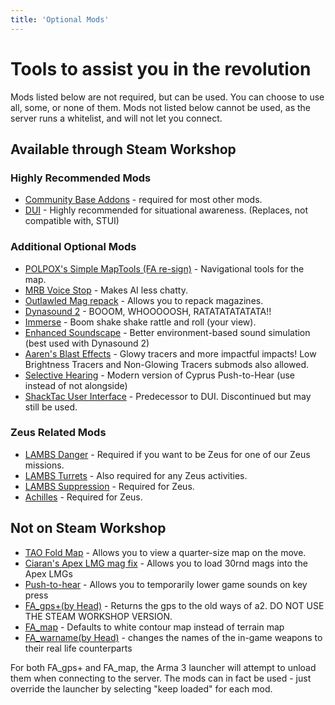 ```yaml
---
title: 'Optional Mods'
---
```


# Tools to assist you in the revolution

Mods listed below are not required, but can be used. You can choose to use all, some, or none of them. Mods not listed below cannot be used, as the server runs a whitelist, and will not let you connect.

## Available through Steam Workshop

### Highly Recommended Mods

- [Community Base Addons](http://steamcommunity.com/sharedfiles/filedetails/?id=450814997) - required for most other mods.
- [DUI](https://steamcommunity.com/sharedfiles/filedetails/?id=1638341685) - Highly recommended for situational awareness. (Replaces, not compatible with, STUI)

### Additional Optional Mods

- [POLPOX's Simple MapTools (FA re-sign)](https://steamcommunity.com/sharedfiles/filedetails/?id=2784014003) - Navigational tools for the map.
- [MRB Voice Stop](http://steamcommunity.com/sharedfiles/filedetails/?id=876991445) - Makes AI less chatty.
- [Outlawled Mag repack](https://steamcommunity.com/sharedfiles/filedetails/?id=1593431569) - Allows you to repack magazines.
- [Dynasound 2](http://steamcommunity.com/sharedfiles/filedetails/?id=825181638) - BOOOM, WHOOOOOSH, RATATATATATATA!!
- [Immerse](https://steamcommunity.com/sharedfiles/filedetails/?id=825172265) - Boom shake shake rattle and roll (your view).
- [Enhanced Soundscape](https://steamcommunity.com/sharedfiles/filedetails/?id=825179978) - Better environment-based sound simulation (best used with Dynasound 2)
- [Aaren's Blast Effects](https://steamcommunity.com/sharedfiles/filedetails/?id=2424322922) - Glowy tracers and more impactful impacts! Low Brightness Tracers and Non-Glowing Tracers submods also allowed.
- [Selective Hearing](https://steamcommunity.com/sharedfiles/filedetails/?id=1240323575) - Modern version of Cyprus Push-to-Hear (use instead of not alongside)
- [ShackTac User Interface](http://steamcommunity.com/sharedfiles/filedetails/?id=498740884) - Predecessor to DUI. Discontinued but may still be used.

### Zeus Related Mods

- [LAMBS Danger](https://steamcommunity.com/sharedfiles/filedetails/?id=1858075458) - Required if you want to be Zeus for one of our Zeus missions.
- [LAMBS Turrets](https://steamcommunity.com/sharedfiles/filedetails/?id=1862208264) - Also required for any Zeus activities.
- [LAMBS Suppression](https://steamcommunity.com/sharedfiles/filedetails/?id=1808238502) - Required for Zeus.
- [Achilles](https://steamcommunity.com/sharedfiles/filedetails/?id=723217262) - Required for Zeus.

## Not on Steam Workshop

- [TAO Fold Map](https://www.mediafire.com/file/jwficnehg3exy3j/%2540tao_foldmap_a3.zip/file) - Allows you to view a quarter-size map on the move.
- [Ciaran's Apex LMG mag fix](https://drive.google.com/file/d/0B1kTIqHeIfLHclFxYWRQcm5EVFE/view) - Allows you to load 30rnd mags into the Apex LMGs
- [Push-to-hear](http://forums.bistudio.com/showthread.php?183780-Cyprus-Push-toHear) - Allows you to temporarily lower game sounds on key press
- [FA_gps+(by Head)](http://www.mediafire.com/download/2p4kctz63vht3pg/%40FA_gps%2B.zip) - Returns the gps to the old ways of a2. DO NOT USE THE STEAM WORKSHOP VERSION.
- [FA_map](http://www.mediafire.com/download/10369605ehriupe/@FA_map.zip) - Defaults to white contour map instead of terrain map
- [FA_warname(by Head)](http://bit.ly/1eGUPuL) - changes the names of the in-game weapons to their real life counterparts

For both FA_gps+ and FA_map, the Arma 3 launcher will attempt to unload them when connecting to the server. The mods can in fact be used - just override the launcher by selecting "keep loaded" for each mod.
